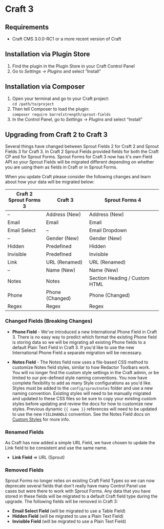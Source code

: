 # Craft 3

## Requirements

* Craft CMS 3.0.0-RC1 or a more recent version of Craft

## Installation via Plugin Store

1. Find the plugin in the Plugin Store in your Craft Control Panel 
2. Go to _Settings → Plugins_ and select “Install”

## Installation via Composer 

1. Open your terminal and go to your Craft project:<br>`cd /path/to/project`
2. Then tell Composer to load the plugin:<br>`composer require barrelstrength/sprout-fields`
3. In the Control Panel, go to _Settings → Plugins_ and select “Install”

## Upgrading from Craft 2 to Craft 3

Several things have changed between Sprout Fields 2 for Craft 2 and Sprout Fields 3 for Craft 3. In Craft 2 Sprout Fields provided fields for both the Craft CP and for Sprout Forms. Sprout Forms for Craft 3 now has it's own Field API so your Sprout Fields will be migrated different depending on whether you are using them as fields in Craft or in Sprout Forms.

When you update Craft please consider the following changes and learn about how your data will be migrated below:


Craft 2<br>Sprout Forms 3    | Craft 3        | Sprout Forms 4
-----------------|---------------------|----------------------------------
–                | Address (New)   | Address (New)        
Email            | Email           | Email
Email Select     | –               | Email Dropdown
–                | Gender (New)    | Gender (New)            
Hidden           | Predefined      | Hidden
Invisible        | Predefined      | Invisible
Link             | URL (Renamed)   | URL (Renamed)
–                | Name (New)      | Name (New)             
Notes            | Notes           | Section Heading / Custom HTML
Phone            | Phone (Changed) | Phone (Changed)           
Regex            | Regex           | Regex      

### Changed Fields (Breaking Changes)

- **Phone Field** - We've introduced a new International Phone Field in Craft 3. There is no easy way to predict which format the existing Phone field is storing data so we will be migrating all existing Phone fields to a default Plain Text Field in Craft 3. If you'd like to use the new International Phone Field a separate migration will be necessary.

- **Notes Field** - The Notes field now uses a file-based CSS method to customize Notes field styles, similar to how Redactor Toolbars work. You will no longer find the custom style settings in the Craft admin, or be limited to our pre-defined style naming conventions. You now have complete flexibility to add as many Style configurations as you'd like. Styles must be added to the `config/sproutnotes` folder and use a new naming convention. Existing styles will need to be manually migrated and updated to these CSS files so be sure to copy your existing custom styles before updating and review the docs for how to customize new styles. Previous dynamic `{{ name }}` references will need to be updated to use the new `FIELDHANDLE` convention. See the Notes Field docs on [Custom Styles](https://sprout.barrelstrengthdesign.com/craft-plugins/fields/docs/overview/notes-field#custom-styles) for more info.

### Renamed Fields

As Craft has now added a simple URL Field, we have chosen to update the Link field to be consistent and use the same name.

- **Link Field** => URL (Sprout)

### Removed Fields

Sprout Forms no longer relies on existing Craft Field Types so we can now deprecate several fields that don't really have many Control Panel use cases but were there to work with Sprout Forms. Any data that you have stored in these fields will be migrated to a default Craft field type during the upgrade. The following fields will be removed in Craft 3:

- **Email Select Field** (will be migrated to use a Table Field)
- **Hidden Field** (will be migrated to use a Plain Text Field)
- **Invisible Field** (will be migrated to use a Plain Text Field)
